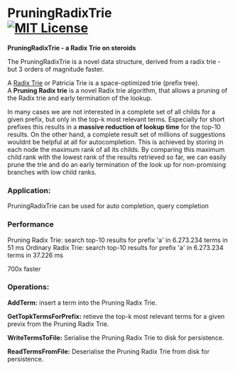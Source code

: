 PruningRadixTrie<br> 
[![MIT License](https://img.shields.io/github/license/wolfgarbe/pruningradixtrie.svg)](https://github.com/wolfgarbe/PruningRadixTrie/blob/master/LICENSE)
========
**PruningRadixTrie - a Radix Trie on steroids**

The PruningRadixTrie is a novel data structure, derived from a radix trie - but 3 orders of magnitude faster.

A [Radix Trie](https://en.wikipedia.org/wiki/Radix_tree) or Patricia Trie is a space-optimized trie (prefix tree).<br>
A **Pruning Radix trie** is a novel Radix trie algorithm, that allows a pruning of the Radix trie and early termination of the lookup.

In many cases we are not interested in a complete set of all childs for a given prefix, but only in the top-k most relevant terms.
Especially for short prefixes this results in a **massive reduction of lookup time** for the top-10 results.
On the other hand, a complete result set of millions of suggestions wouldnt be helpful at all for autocompletion.
This is achieved by storing in each node the maximum rank of all its childs. By comparing this maximum child rank with the lowest rank of the results retrieved so far, 
we can easily prune the trie and do an early termination of the look up for non-promising branches with low child ranks.

### Application:

PruningRadixTrie can be used for auto completion, query completion

### Performance

Pruning  Radix Trie: search top-10 results for prefix 'a' in 6.273.234 terms in     51 ms 
Ordinary Radix Trie: search top-10 results for prefix 'a' in 6.273.234 terms in 37.226 ms

700x faster


### Operations: 

**AddTerm:** insert a term into the Pruning Radix Trie.

**GetTopkTermsForPrefix:** retieve the top-k most relevant terms for a given previx from the Pruning Radix Trie.

**WriteTermsToFile:** Serialise the Pruning Radix Trie to disk for persistence.

**ReadTermsFromFile:** Deserialise the Pruning Radix Trie from disk for persistence.
